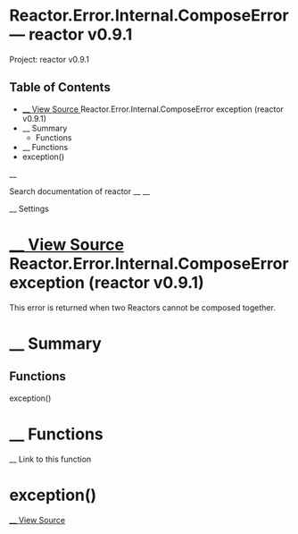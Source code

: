 # Reactor.Error.Internal.ComposeError — reactor v0.9.1

Project: reactor v0.9.1

## Table of Contents

- [ __ View Source ](external_link) Reactor.Error.Internal.ComposeError exception (reactor v0.9.1)
- __ Summary
  - Functions
- __ Functions
- exception()

__

Search documentation of reactor __ __

__ Settings

#  [ __ View Source ](external_link) Reactor.Error.Internal.ComposeError exception (reactor v0.9.1)

This error is returned when two Reactors cannot be composed together.

#  __ Summary

##  Functions

exception()

#  __ Functions

__ Link to this function

# exception()

[ __ View Source ](external_link)
